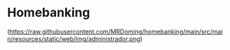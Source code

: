 # Homebanking

 (https://raw.githubusercontent.com/MRDoming/homebanking/main/src/main/resources/static/web/img/administrador.png)
